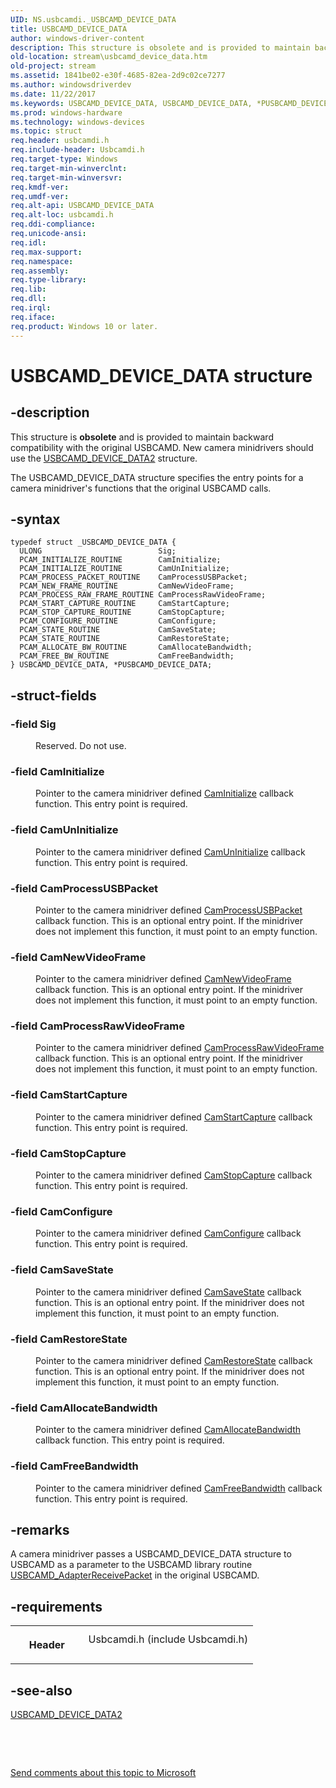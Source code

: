 ```yaml
---
UID: NS.usbcamdi._USBCAMD_DEVICE_DATA
title: USBCAMD_DEVICE_DATA
author: windows-driver-content
description: This structure is obsolete and is provided to maintain backward compatibility with the original USBCAMD.
old-location: stream\usbcamd_device_data.htm
old-project: stream
ms.assetid: 1841be02-e30f-4685-82ea-2d9c02ce7277
ms.author: windowsdriverdev
ms.date: 11/22/2017
ms.keywords: USBCAMD_DEVICE_DATA, USBCAMD_DEVICE_DATA, *PUSBCAMD_DEVICE_DATA
ms.prod: windows-hardware
ms.technology: windows-devices
ms.topic: struct
req.header: usbcamdi.h
req.include-header: Usbcamdi.h
req.target-type: Windows
req.target-min-winverclnt: 
req.target-min-winversvr: 
req.kmdf-ver: 
req.umdf-ver: 
req.alt-api: USBCAMD_DEVICE_DATA
req.alt-loc: usbcamdi.h
req.ddi-compliance: 
req.unicode-ansi: 
req.idl: 
req.max-support: 
req.namespace: 
req.assembly: 
req.type-library: 
req.lib: 
req.dll: 
req.irql: 
req.iface: 
req.product: Windows 10 or later.
---
```


# USBCAMD_DEVICE_DATA structure



## -description
<p>This structure is <b>obsolete</b> and is provided to maintain backward compatibility with the original USBCAMD. New camera minidrivers should use the <a href="https://msdn.microsoft.com/library/windows/hardware/ff568590">USBCAMD_DEVICE_DATA2</a> structure.</p>
<p>The USBCAMD_DEVICE_DATA structure specifies the entry points for a camera minidriver's functions that the original USBCAMD calls.</p>


## -syntax

````
typedef struct _USBCAMD_DEVICE_DATA {
  ULONG                          Sig;
  PCAM_INITIALIZE_ROUTINE        CamInitialize;
  PCAM_INITIALIZE_ROUTINE        CamUnInitialize;
  PCAM_PROCESS_PACKET_ROUTINE    CamProcessUSBPacket;
  PCAM_NEW_FRAME_ROUTINE         CamNewVideoFrame;
  PCAM_PROCESS_RAW_FRAME_ROUTINE CamProcessRawVideoFrame;
  PCAM_START_CAPTURE_ROUTINE     CamStartCapture;
  PCAM_STOP_CAPTURE_ROUTINE      CamStopCapture;
  PCAM_CONFIGURE_ROUTINE         CamConfigure;
  PCAM_STATE_ROUTINE             CamSaveState;
  PCAM_STATE_ROUTINE             CamRestoreState;
  PCAM_ALLOCATE_BW_ROUTINE       CamAllocateBandwidth;
  PCAM_FREE_BW_ROUTINE           CamFreeBandwidth;
} USBCAMD_DEVICE_DATA, *PUSBCAMD_DEVICE_DATA;
````


## -struct-fields
<dl>

### -field <b>Sig</b>

<dd>
<p>Reserved. Do not use.</p>
</dd>

### -field <b>CamInitialize</b>

<dd>
<p>Pointer to the camera minidriver defined <a href="https://msdn.microsoft.com/library/windows/hardware/ff557614">CamInitialize</a> callback function. This entry point is required.</p>
</dd>

### -field <b>CamUnInitialize</b>

<dd>
<p>Pointer to the camera minidriver defined <a href="https://msdn.microsoft.com/library/windows/hardware/ff557646">CamUnInitialize</a> callback function. This entry point is required.</p>
</dd>

### -field <b>CamProcessUSBPacket</b>

<dd>
<p>Pointer to the camera minidriver defined <a href="https://msdn.microsoft.com/library/windows/hardware/ff557629">CamProcessUSBPacket</a> callback function. This is an optional entry point. If the minidriver does not implement this function, it must point to an empty function.</p>
</dd>

### -field <b>CamNewVideoFrame</b>

<dd>
<p>Pointer to the camera minidriver defined <a href="https://msdn.microsoft.com/library/windows/hardware/ff557617">CamNewVideoFrame</a> callback function. This is an optional entry point. If the minidriver does not implement this function, it must point to an empty function.</p>
</dd>

### -field <b>CamProcessRawVideoFrame</b>

<dd>
<p>Pointer to the camera minidriver defined <a href="https://msdn.microsoft.com/library/windows/hardware/ff557623">CamProcessRawVideoFrame</a> callback function. This is an optional entry point. If the minidriver does not implement this function, it must point to an empty function.</p>
</dd>

### -field <b>CamStartCapture</b>

<dd>
<p>Pointer to the camera minidriver defined <a href="https://msdn.microsoft.com/library/windows/hardware/ff557637">CamStartCapture</a> callback function. This entry point is required.</p>
</dd>

### -field <b>CamStopCapture</b>

<dd>
<p>Pointer to the camera minidriver defined <a href="https://msdn.microsoft.com/library/windows/hardware/ff557642">CamStopCapture</a> callback function. This entry point is required.</p>
</dd>

### -field <b>CamConfigure</b>

<dd>
<p>Pointer to the camera minidriver defined <a href="https://msdn.microsoft.com/library/windows/hardware/ff557603">CamConfigure</a> callback function. This entry point is required.</p>
</dd>

### -field <b>CamSaveState</b>

<dd>
<p>Pointer to the camera minidriver defined <a href="https://msdn.microsoft.com/library/windows/hardware/ff557635">CamSaveState</a> callback function. This is an optional entry point. If the minidriver does not implement this function, it must point to an empty function.</p>
</dd>

### -field <b>CamRestoreState</b>

<dd>
<p>Pointer to the camera minidriver defined <a href="https://msdn.microsoft.com/library/windows/hardware/ff557633">CamRestoreState</a> callback function. This is an optional entry point. If the minidriver does not implement this function, it must point to an empty function.</p>
</dd>

### -field <b>CamAllocateBandwidth</b>

<dd>
<p>Pointer to the camera minidriver defined <a href="https://msdn.microsoft.com/library/windows/hardware/ff557595">CamAllocateBandwidth</a> callback function. This entry point is required.</p>
</dd>

### -field <b>CamFreeBandwidth</b>

<dd>
<p>Pointer to the camera minidriver defined <a href="https://msdn.microsoft.com/library/windows/hardware/ff557611">CamFreeBandwidth</a> callback function. This entry point is required.</p>
</dd>
</dl>

## -remarks
<p>A camera minidriver passes a USBCAMD_DEVICE_DATA structure to USBCAMD as a parameter to the USBCAMD library routine <a href="https://msdn.microsoft.com/library/windows/hardware/ff568574">USBCAMD_AdapterReceivePacket</a> in the original USBCAMD.</p>

## -requirements
<table>
<tr>
<th width="30%">
<p>Header</p>
</th>
<td width="70%">
<dl>
<dt>Usbcamdi.h (include Usbcamdi.h)</dt>
</dl>
</td>
</tr>
</table>

## -see-also
<dl>
<dt>
<a href="https://msdn.microsoft.com/library/windows/hardware/ff568590">USBCAMD_DEVICE_DATA2</a>
</dt>
</dl>
<p> </p>
<p> </p>
<p><a href="mailto:wsddocfb@microsoft.com?subject=Documentation%20feedback [stream\stream]:%20USBCAMD_DEVICE_DATA structure%20 RELEASE:%20(11/22/2017)&amp;body=%0A%0APRIVACY STATEMENT%0A%0AWe use your feedback to improve the documentation. We don't use your email address for any other purpose, and we'll remove your email address from our system after the issue that you're reporting is fixed. While we're working to fix this issue, we might send you an email message to ask for more info. Later, we might also send you an email message to let you know that we've addressed your feedback.%0A%0AFor more info about Microsoft's privacy policy, see http://privacy.microsoft.com/en-us/default.aspx." title="Send comments about this topic to Microsoft">Send comments about this topic to Microsoft</a></p>
